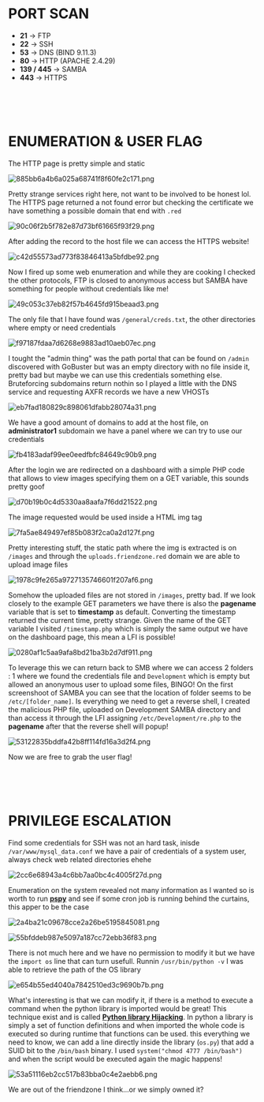 # PORT SCAN
* **21** &#8594; FTP
* **22**  &#8594; SSH
* **53**  &#8594; DNS (BIND 9.11.3)
* **80**  &#8594; HTTP (APACHE 2.4.29)
* **139 / 445**  &#8594; SAMBA
* **443**  &#8594; HTTPS

<br><br><br>

# ENUMERATION & USER FLAG
The  HTTP page is pretty simple and static

![885bb6a4b6a025a68741f8f60fe2c171.png](img/885bb6a4b6a025a68741f8f60fe2c171.png)

Pretty strange services right here, not want to be involved to be honest lol. The HTTPS page returned a not found error but checking the certificate we have something a possible domain that end with `.red`

![90c06f2b5f782e87d73bf61665f93f29.png](img/90c06f2b5f782e87d73bf61665f93f29.png)

After adding the record to the host file we can access the HTTPS website!

![c42d55573ad773f83846413a5bfdbe92.png](img/c42d55573ad773f83846413a5bfdbe92.png)

Now I fired up some web enumeration and while they are cooking I checked the other protocols, FTP is closed to anonymous access but SAMBA have something for people without credentials like me!

![49c053c37eb82f57b4645fd915beaad3.png](img/49c053c37eb82f57b4645fd915beaad3.png)

The only file that I have found was `/general/creds.txt`, the other directories where empty or need credentials

![f97187fdaa7d6268e9883ad10aeb07ec.png](img/f97187fdaa7d6268e9883ad10aeb07ec.png)

I tought the "admin thing" was the path portal that can be found on `/admin` discovered with GoBuster but was an empty directory with no file inside it, pretty bad but maybe we can use this credentials something else. Bruteforcing subdomains return nothin so I played a little with the DNS service and requesting AXFR records we have a new VHOSTs

![eb7fad180829c898061dfabb28074a31.png](img/eb7fad180829c898061dfabb28074a31.png)

We have a good amount of domains to add at the host file, on **administrator1** subdomain we have a panel where we can try to use our credentials

![fb4183adaf99ee0eedfbfc84649c90b9.png](img/fb4183adaf99ee0eedfbfc84649c90b9.png)

After the login we are redirected on a dashboard with a simple PHP code that allows to view images specifying them on a GET variable, this sounds pretty goof

![d70b19b0c4d5330aa8aafa7f6dd21522.png](img/d70b19b0c4d5330aa8aafa7f6dd21522.png)

The image requested would be used inside a HTML img tag

![7fa5ae849497ef85b083f2ca0a2d127f.png](img/7fa5ae849497ef85b083f2ca0a2d127f.png)

Pretty interesting stuff, the static path where the img is extracted is on `/images` and through the `uploads.friendzone.red` domain we are able to upload image files 

![1978c9fe265a9727135746601f207af6.png](img/1978c9fe265a9727135746601f207af6.png)

Somehow the uploaded files are not stored in `/images`, pretty bad. If we look closely to the example GET parameters we have there is also the **pagename** variable that is set to **timestamp** as default. Converting the timestamp returned the current time, pretty strange. Given the name of the GET variable I visited `/timestamp.php` which is simply the same output we have on the dashboard page, this mean a LFI is possible!

![0280af1c5aa9afa8bd21ba3b2d7df911.png](img/0280af1c5aa9afa8bd21ba3b2d7df911.png)

To leverage this we can return back to SMB where we can access 2 folders : 1 where we found the credentials file and `Development` which is empty but allowed an anonymous user to upload some files, BINGO! On the first screenshoot of SAMBA you can see that the location of folder seems to be `/etc/[folder_name]`. Is everything we need to get a reverse shell, I created the malicious PHP file, uploaded on Development SAMBA directory and than access it through the LFI assigning `/etc/Development/re.php` to the **pagename** after that the reverse shell will popup!

![53122835bddfa42b8ff114fd16a3d2f4.png](img/53122835bddfa42b8ff114fd16a3d2f4.png)

Now we are free to grab the user flag!


<br><br><br>

# PRIVILEGE ESCALATION
Find some credentials for SSH was not an hard task, inisde `/var/www/mysql_data.conf` we have a pair of credentials of a system user, always check web related directories ehehe

![2cc6e68943a4c6bb7aa0bc4c4005f27d.png](img/2cc6e68943a4c6bb7aa0bc4c4005f27d.png)

Enumeration on the system revealed not many information as I wanted so is worth to run **<u>pspy</u>** and see if some cron job is running behind the curtains, this apper to be the case

![2a4ba21c09678cce2a26be5195845081.png](img/2a4ba21c09678cce2a26be5195845081.png)

![55bfddeb987e5097a187cc72ebb36f83.png](img/55bfddeb987e5097a187cc72ebb36f83.png)

There is not much here and we have no permission to modify it but we have the `import os` line that can turn usefull. Runnin `/usr/bin/python -v` I was able to retrieve the path of the OS library

![e654b55ed4040a7842510ed3c9690b7b.png](img/e654b55ed4040a7842510ed3c9690b7b.png)

What's interesting is that we can modify it, if there is a method to execute a command when the python library is imported would be great! This technique exist and is called **<u>Python library Hijacking</u>**. In python a library is simply a set of function definitions and when imported the whole code is executed so during runtime that functions can be used. this everything we need to know, we can add a line directly inside the library (`os.py`) that add a SUID bit to the `/bin/bash` binary. I used `system("chmod 4777 /bin/bash")` and when the script would be executed again the magic happens!

![53a51116eb2cc517b83bba0c4e2aebb6.png](img/53a51116eb2cc517b83bba0c4e2aebb6.png)

We are out of the friendzone I think...or we simply owned it? 
